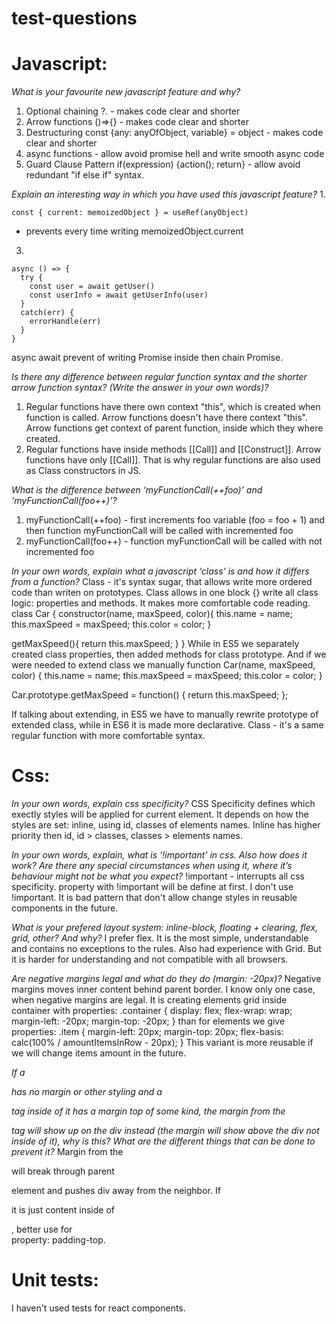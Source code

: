 # test-questions

# Javascript:

*What is your favourite new javascript feature and why?*
1. Optional chaining ?. - makes code clear and shorter
2. Arrow functions ()=>{} - makes code clear and shorter
3. Destructuring const {any: anyOfObject, variable} = object - makes code clear and shorter
4. async functions - allow avoid promise hell and write smooth async code 
5. Guard Clause Pattern if(expression) {action(); return} - allow avoid redundant "if else if" syntax.


*Explain an interesting way in which you have used this javascript feature?*
1. 
```
const { current: memoizedObject } = useRef(anyObject)
``` 
- prevents every time writing memoizedObject.current

3. 
```
async () => {
  try {
    const user = await getUser()
    const userInfo = await getUserInfo(user)
  }
  catch(err) {
    errorHandle(err)
  }
}
```
async await prevent of writing Promise inside then chain Promise.


*Is there any difference between regular function syntax and the shorter arrow function syntax? (Write the answer in your own words)?*
1. Regular functions have there own context "this", which is created when function is called. Arrow functions doesn't have there context "this". Arrow functions get context of parent function, inside which they where created.
2. Regular functions have inside methods [[Call]] and [[Construct]]. Arrow functions have only [[Call]]. That is why regular functions are also used as Class constructors in JS.


*What is the difference between ‘myFunctionCall(++foo)’   and  ‘myFunctionCall(foo++)’?*
1. myFunctionCall(++foo) - first increments foo variable (foo = foo + 1) and then function myFunctionCall will be called with incremented foo
2. myFunctionCall(foo++) - function myFunctionCall will be called with not incremented foo


*In your own words, explain what a javascript ‘class’ is and how it differs from a function?*
Class - it's  syntax sugar, that allows write more ordered code than writen on prototypes.
Class allows in one block {} write all class logic: properties and methods. It makes more comfortable code reading. 
class Car {
constructor(name, maxSpeed, color){
    this.name = name;
    this.maxSpeed = maxSpeed;
    this.color = color;
  }
  
  getMaxSpeed(){
    return this.maxSpeed;
  }
}
While in ES5 we separately created class properties, then added methods for class prototype. And if we were needed to extend class we manually 
function Car(name, maxSpeed, color) {
  this.name = name;
  this.maxSpeed = maxSpeed;
  this.color = color;
}

Car.prototype.getMaxSpeed = function() {
  return this.maxSpeed;
};

If talking about extending, in ES5 we have to manually rewrite prototype of extended class, while in ES6 it is made more declarative.
Class - it's a same regular function with more comfortable syntax.

# Css:

*In your own words, explain css specificity?*
CSS Specificity defines which exectly styles will be applied for current element. It depends on how the styles are set: inline, using id, classes of elements names.
Inline has higher priority then id, id > classes, classes > elements names.


*In your own words, explain, what is ‘!important’ in css.  Also how does it work?  Are there any special circumstances when using it, where it’s behaviour might not be what you expect?*
!important - interrupts all css specificity. property with !important will be define at first. I don't use !important. It is bad pattern that don't allow change styles in reusable components in the future.


*What is your prefered layout system: inline-block, floating + clearing, flex, grid, other?  And why?*
I prefer flex. It is the most simple, understandable and contains no exceptions to the rules.
Also had experience with Grid. But it is harder for understanding and not compatible with all browsers.


*Are negative margins legal and what do they do (margin: -20px)?*
Negative margins moves inner content behind parent border. 
I know only one case, when negative margins are legal. It is creating elements grid inside container with properties:
.container {
  display: flex;
  flex-wrap: wrap;
  margin-left: -20px;
  margin-top: -20px;
}
than for elements we give properties:
.item {
  margin-left: 20px;
  margin-top: 20px;
  flex-basis: calc(100% / amountItemsInRow - 20px);
}
This variant is more reusable if we will change items amount in the future.


*If a <div/> has no margin or other styling and a <p/> tag inside of it has a margin top of some kind, the margin from the <p/> tag will show up on the div instead (the margin will show above the div not inside of it), why is this?  What are the different things that can be done to prevent it?*
Margin from the <p/> will break through parent <div/> element and pushes div away from the neighbor. If <p/> it is just content inside of <div/>, better use for <div/> property: padding-top.

# Unit tests: 
I haven't used tests for react components.


